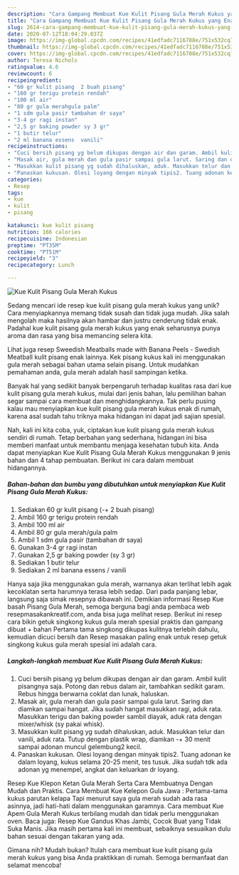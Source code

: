 ```yaml
---
description: "Cara Gampang Membuat Kue Kulit Pisang Gula Merah Kukus yang Enak Banget"
title: "Cara Gampang Membuat Kue Kulit Pisang Gula Merah Kukus yang Enak Banget"
slug: 2614-cara-gampang-membuat-kue-kulit-pisang-gula-merah-kukus-yang-enak-banget
date: 2020-07-12T18:04:29.037Z
image: https://img-global.cpcdn.com/recipes/41edfadc7116788e/751x532cq70/kue-kulit-pisang-gula-merah-kukus-foto-resep-utama.jpg
thumbnail: https://img-global.cpcdn.com/recipes/41edfadc7116788e/751x532cq70/kue-kulit-pisang-gula-merah-kukus-foto-resep-utama.jpg
cover: https://img-global.cpcdn.com/recipes/41edfadc7116788e/751x532cq70/kue-kulit-pisang-gula-merah-kukus-foto-resep-utama.jpg
author: Teresa Nichols
ratingvalue: 4.6
reviewcount: 6
recipeingredient:
- "60 gr kulit pisang  2 buah pisang"
- "160 gr terigu protein rendah"
- "100 ml air"
- "80 gr gula merahgula palm"
- "1 sdm gula pasir tambahan dr saya"
- "3-4 gr ragi instan"
- "2,5 gr baking powder sy 3 gr"
- "1 butir telur"
- "2 ml banana essens  vanili"
recipeinstructions:
- "Cuci bersih pisang yg belum dikupas dengan air dan garam. Ambil kulit pisangnya saja. Potong dan rebus dalam air, tambahkan sedikit garam. Rebus hingga berwarna coklat dan lunak, haluskan."
- "Masak air, gula merah dan gula pasir sampai gula larut. Saring dan diamkan sampai hangat. Jika sudah hangat masukkan ragi, aduk rata. Masukkan terigu dan baking powder sambil diayak, aduk rata dengan mixer/whisk (sy pakai whisk)."
- "Masukkan kulit pisang yg sudah dihaluskan, aduk. Masukkan telur dan vanili, aduk rata. Tutup dengan plastik wrap, diamkan -+ 30 menit sampai adonan muncul gelembung2 kecil."
- "Panaskan kukusan. Olesi loyang dengan minyak tipis2. Tuang adonan ke dalam loyang, kukus selama 20-25 menit, tes tusuk. Jika sudah tdk ada adonan yg menempel, angkat dan keluarkan dr loyang."
categories:
- Resep
tags:
- kue
- kulit
- pisang

katakunci: kue kulit pisang 
nutrition: 166 calories
recipecuisine: Indonesian
preptime: "PT35M"
cooktime: "PT51M"
recipeyield: "3"
recipecategory: Lunch

---
```



![Kue Kulit Pisang Gula Merah Kukus](https://img-global.cpcdn.com/recipes/41edfadc7116788e/751x532cq70/kue-kulit-pisang-gula-merah-kukus-foto-resep-utama.jpg)

Sedang mencari ide resep kue kulit pisang gula merah kukus yang unik? Cara menyiapkannya memang tidak susah dan tidak juga mudah. Jika salah mengolah maka hasilnya akan hambar dan justru cenderung tidak enak. Padahal kue kulit pisang gula merah kukus yang enak seharusnya punya aroma dan rasa yang bisa memancing selera kita.

Lihat juga resep Sweedish Meatballs made with Banana Peels - Swedish Meatball kulit pisang enak lainnya. Kek pisang kukus kali ini menggunakan gula merah sebagai bahan utama selain pisang. Untuk mudahkan pemahaman anda, gula merah adalah hasil sampingan ketika.

Banyak hal yang sedikit banyak berpengaruh terhadap kualitas rasa dari kue kulit pisang gula merah kukus, mulai dari jenis bahan, lalu pemilihan bahan segar sampai cara membuat dan menghidangkannya. Tak perlu pusing kalau mau menyiapkan kue kulit pisang gula merah kukus enak di rumah, karena asal sudah tahu triknya maka hidangan ini dapat jadi sajian spesial.


Nah, kali ini kita coba, yuk, ciptakan kue kulit pisang gula merah kukus sendiri di rumah. Tetap berbahan yang sederhana, hidangan ini bisa memberi manfaat untuk membantu menjaga kesehatan tubuh kita. Anda dapat menyiapkan Kue Kulit Pisang Gula Merah Kukus menggunakan 9 jenis bahan dan 4 tahap pembuatan. Berikut ini cara dalam membuat hidangannya.

<!--inarticleads1-->

##### Bahan-bahan dan bumbu yang dibutuhkan untuk menyiapkan Kue Kulit Pisang Gula Merah Kukus:

1. Sediakan 60 gr kulit pisang (-+ 2 buah pisang)
1. Ambil 160 gr terigu protein rendah
1. Ambil 100 ml air
1. Ambil 80 gr gula merah/gula palm
1. Ambil 1 sdm gula pasir (tambahan dr saya)
1. Gunakan 3-4 gr ragi instan
1. Gunakan 2,5 gr baking powder (sy 3 gr)
1. Sediakan 1 butir telur
1. Sediakan 2 ml banana essens / vanili


Hanya saja jika menggunakan gula merah, warnanya akan terlihat lebih agak kecoklatan serta harumnya terasa lebih sedap. Dari pada panjang lebar, langsung saja simak resepnya dibawah ini. Demikian informasi Resep Kue basah Pisang Gula Merah, semoga berguna bagi anda pembaca web resepmasakankreatif.com, anda bisa juga melihat resep. Berikut ini resep cara bikin getuk singkong kukus gula merah spesial praktis dan gampang dibuat + bahan Pertama tama singkong dikupas kulitnya terlebih dahulu, kemudian dicuci bersih dan Resep masakan paling enak untuk resep getuk singkong kukus gula merah spesial ini adalah cara. 

<!--inarticleads2-->

##### Langkah-langkah membuat Kue Kulit Pisang Gula Merah Kukus:

1. Cuci bersih pisang yg belum dikupas dengan air dan garam. Ambil kulit pisangnya saja. Potong dan rebus dalam air, tambahkan sedikit garam. Rebus hingga berwarna coklat dan lunak, haluskan.
1. Masak air, gula merah dan gula pasir sampai gula larut. Saring dan diamkan sampai hangat. Jika sudah hangat masukkan ragi, aduk rata. Masukkan terigu dan baking powder sambil diayak, aduk rata dengan mixer/whisk (sy pakai whisk).
1. Masukkan kulit pisang yg sudah dihaluskan, aduk. Masukkan telur dan vanili, aduk rata. Tutup dengan plastik wrap, diamkan -+ 30 menit sampai adonan muncul gelembung2 kecil.
1. Panaskan kukusan. Olesi loyang dengan minyak tipis2. Tuang adonan ke dalam loyang, kukus selama 20-25 menit, tes tusuk. Jika sudah tdk ada adonan yg menempel, angkat dan keluarkan dr loyang.


Resep Kue Klepon Ketan Gula Merah Serta Cara Membuatnya Dengan Mudah dan Praktis. Cara Membuat Kue Kelepon Gula Jawa : Pertama-tama kukus parutan kelapa Tapi menurut saya gula merah sudah ada rasa asinnya, jadi hati-hati dalam menggunakan garamnya. Cara membuat Kue Apem Gula Merah Kukus terbilang mudah dan tidak perlu menggunakan oven. Baca juga: Resep Kue Gandus Khas Jambi, Cocok Buat yang Tidak Suka Manis. Jika masih pertama kali ini membuat, sebaiknya sesuaikan dulu bahan sesuai dengan takaran yang ada. 

Gimana nih? Mudah bukan? Itulah cara membuat kue kulit pisang gula merah kukus yang bisa Anda praktikkan di rumah. Semoga bermanfaat dan selamat mencoba!
